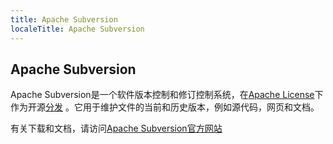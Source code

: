 ```yaml
---
title: Apache Subversion
localeTitle: Apache Subversion
---
```

## Apache Subversion

Apache Subversion是一个软件版本控制和修订控制系统，在[Apache License](https://en.wikipedia.org/wiki/Apache_License)下作为开源[分发](https://en.wikipedia.org/wiki/Apache_License) 。它用于维护文件的当前和历史版本，例如源代码，网页和文档。

有关下载和文档，请访问[Apache Subversion官方网站](https://subversion.apache.org)